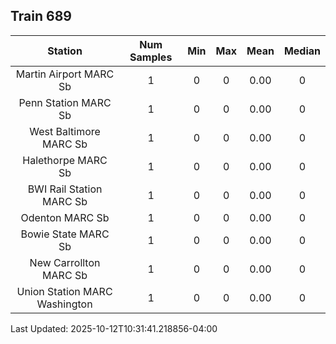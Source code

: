 ## Train 689

| Station | Num Samples | Min | Max | Mean | Median |
| :-----: | :---------: | :-: | :-: | :--: | :----: |
| Martin Airport MARC Sb | 1 | 0 | 0 | 0.00 | 0 |
| Penn Station MARC Sb | 1 | 0 | 0 | 0.00 | 0 |
| West Baltimore MARC Sb | 1 | 0 | 0 | 0.00 | 0 |
| Halethorpe MARC Sb | 1 | 0 | 0 | 0.00 | 0 |
| BWI Rail Station MARC Sb | 1 | 0 | 0 | 0.00 | 0 |
| Odenton MARC Sb | 1 | 0 | 0 | 0.00 | 0 |
| Bowie State MARC Sb | 1 | 0 | 0 | 0.00 | 0 |
| New Carrollton MARC Sb | 1 | 0 | 0 | 0.00 | 0 |
| Union Station MARC Washington | 1 | 0 | 0 | 0.00 | 0 |


Last Updated: 2025-10-12T10:31:41.218856-04:00